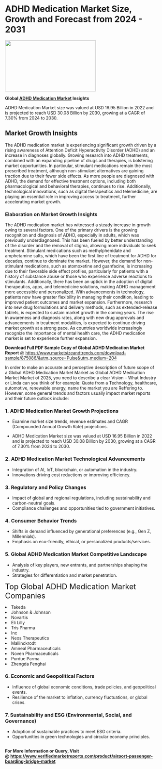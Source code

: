 <H1>ADHD Medication Market Size, Growth and Forecast from 2024 - 2031</H1><img class="aligncenter size-medium wp-image-584254" src="https://thirdeyenews.in/wp-content/uploads/2024/09/Global-Market-Research-300x168.jpeg" alt="" width="300" height="168" /><p><strong>Global&nbsp;<a href="https://www.marketsizeandtrends.com/download-sample/875086/&amp;utm_source=Pulse&amp;utm_medium=204">ADHD Medication Market</a> Insights</strong></p><p>ADHD Medication Market size was valued at USD 16.95 Billion in 2022 and is projected to reach USD 30.08 Billion by 2030, growing at a CAGR of 7.30% from 2024 to 2030.</p><p><h2>Market Growth Insights</h2> The ADHD medication market is experiencing significant growth driven by a rising awareness of Attention Deficit Hyperactivity Disorder (ADHD) and an increase in diagnoses globally. Growing research into ADHD treatments, combined with an expanding pipeline of drugs and therapies, is bolstering market opportunities. In particular, stimulant medications remain the most prescribed treatment, although non-stimulant alternatives are gaining traction due to their fewer side effects. As more people are diagnosed with ADHD, the demand for effective treatment options, including both pharmacological and behavioral therapies, continues to rise. Additionally, technological innovations, such as digital therapeutics and telemedicine, are playing an essential role in improving access to treatment, further accelerating market growth. <h3>Elaboration on Market Growth Insights</h3> The ADHD medication market has witnessed a steady increase in growth owing to several factors. One of the primary drivers is the growing recognition and diagnosis of ADHD, especially in adults, which was previously underdiagnosed. This has been fueled by better understanding of the disorder and the removal of stigma, allowing more individuals to seek treatment. Stimulant medications such as methylphenidate and amphetamine salts, which have been the first line of treatment for ADHD for decades, continue to dominate the market. However, the demand for non-stimulant medications, such as atomoxetine and guanfacine, is increasing due to their favorable side effect profiles, particularly for patients with a history of substance abuse or those who experience adverse reactions to stimulants. Additionally, there has been an uptick in the adoption of digital therapeutics, apps, and telemedicine solutions, making ADHD management more accessible and personalized. With advancements in technology, patients now have greater flexibility in managing their condition, leading to improved patient outcomes and market expansion. Furthermore, research into new drug formulations and delivery methods, such as extended-release tablets, is expected to sustain market growth in the coming years. The rise in awareness and diagnosis rates, along with new drug approvals and advancements in treatment modalities, is expected to continue driving market growth at a strong pace. As countries worldwide increasingly recognize the importance of mental health care, the ADHD medication market is set to experience further expansion. </p><p><span class=""><strong>Download Full PDF Sample Copy of Global ADHD Medication Market Report</strong> @ <a href="https://www.marketsizeandtrends.com/download-sample/875086/&amp;utm_source=Pulse&amp;utm_medium=204" target="_blank">https://www.marketsizeandtrends.com/download-sample/875086/&amp;utm_source=Pulse&amp;utm_medium=204</a></span></p><p>In order to make an accurate and perceptive description of future scope of a Global&nbsp;ADHD Medication Market Market as Global&nbsp;ADHD Medication Market Market of 2025, you need to describe a clear Vision &ndash; What Industry or Linda can you think of for example: Quote from a Technology, healthcare, automotive, renewable energy, name the market you are Reffering to. However, some general trends and factors usually impact market reports and their future outlook include:</p><h3>1.&nbsp;<strong>ADHD Medication Market Growth Projections</strong></h3><ul><li>Examine market size trends, revenue estimates and CAGR (Compounded Annual Growth Rate) projections.</li><li><p>ADHD Medication Market size was valued at USD 16.95 Billion in 2022 and is projected to reach USD 30.08 Billion by 2030, growing at a CAGR of 7.30% from 2024 to 2030.</p></li></ul><h3>2.&nbsp;<strong>ADHD Medication Market Technological Advancements</strong></h3><ul><li>Integration of AI, IoT, blockchain, or automation in the industry.</li><li>Innovations driving cost reductions or improving efficiency.</li></ul><h3>3.&nbsp;<strong>Regulatory and Policy Changes</strong></h3><ul><li>Impact of global and regional regulations, including sustainability and carbon-neutral goals.</li><li>Compliance challenges and opportunities tied to government initiatives.</li></ul><h3>4.&nbsp;<strong>Consumer Behavior Trends</strong></h3><ul><li>Shifts in demand influenced by generational preferences (e.g., Gen Z, Millennials).</li><li>Emphasis on eco-friendly, ethical, or personalized products/services.</li></ul><h3>5.&nbsp;<strong>Global ADHD Medication Market Competitive Landscape</strong></h3><ul><li>Analysis of key players, new entrants, and partnerships shaping the industry.</li><li>Strategies for differentiation and market penetration.</li></ul><p data-pm-slice="1 1 []"><span style="color: inherit; font-family: inherit; font-size: 25px;">Top Global ADHD Medication Market Companies</span></p><div class="" data-test-id=""><p><li>Takeda</li><li> Johnson & Johnson</li><li> Novartis</li><li> Eli Lilly</li><li> Tris Pharma</li><li> Inc</li><li> Neos Therapeutics</li><li> Mallinckrodt</li><li> Amneal Pharmaceuticals</li><li> Noven Pharmaceuticals</li><li> Purdue Parma</li><li> Zhengda Fenghai</li></p></div><h3>6.&nbsp;<strong>Economic and Geopolitical Factors</strong></h3><ul><li>Influence of global economic conditions, trade policies, and geopolitical events.</li><li>Resilience of the market to inflation, currency fluctuations, or global crises.</li></ul><h3>7.&nbsp;<strong>Sustainability and ESG (Environmental, Social, and Governance)</strong></h3><ul><li>Adoption of sustainable practices to meet ESG criteria.</li><li>Opportunities in green technologies and circular economy principles.</li></ul><h2><strong style="font-size: 14px;">For More Information or Query, Visit @&nbsp;</strong><a style="background-color: #ffffff; font-size: 14px;" href="https://www.marketsizeandtrends.com/report/adhd-medication-market/" target="_blank">https://www.verifiedmarketreports.com/product/airport-passenger-boarding-bridge-market</a></h2>
